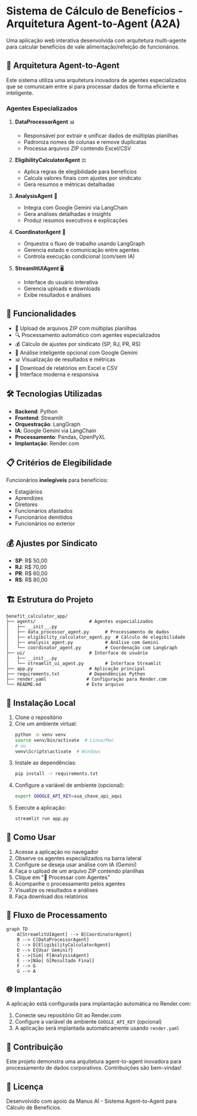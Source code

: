 # Sistema de Cálculo de Benefícios - Arquitetura Agent-to-Agent (A2A)

Uma aplicação web interativa desenvolvida com arquitetura multi-agente para calcular benefícios de vale alimentação/refeição de funcionários.

## 🤖 Arquitetura Agent-to-Agent

Este sistema utiliza uma arquitetura inovadora de agentes especializados que se comunicam entre si para processar dados de forma eficiente e inteligente.

### Agentes Especializados

1. **DataProcessorAgent** 📊
   - Responsável por extrair e unificar dados de múltiplas planilhas
   - Padroniza nomes de colunas e remove duplicatas
   - Processa arquivos ZIP contendo Excel/CSV

2. **EligibilityCalculatorAgent** ⚖️
   - Aplica regras de elegibilidade para benefícios
   - Calcula valores finais com ajustes por sindicato
   - Gera resumos e métricas detalhadas

3. **AnalysisAgent** 🧠
   - Integra com Google Gemini via LangChain
   - Gera análises detalhadas e insights
   - Produz resumos executivos e explicações

4. **CoordinatorAgent** 🎯
   - Orquestra o fluxo de trabalho usando LangGraph
   - Gerencia estado e comunicação entre agentes
   - Controla execução condicional (com/sem IA)

5. **StreamlitUIAgent** 🖥️
   - Interface do usuário interativa
   - Gerencia uploads e downloads
   - Exibe resultados e análises

## 🚀 Funcionalidades

- 📁 Upload de arquivos ZIP com múltiplas planilhas
- 🔍 Processamento automático com agentes especializados
- 💰 Cálculo de ajustes por sindicato (SP, RJ, PR, RS)
- 🤖 Análise inteligente opcional com Google Gemini
- 📊 Visualização de resultados e métricas
- 💾 Download de relatórios em Excel e CSV
- 🎨 Interface moderna e responsiva

## 🛠️ Tecnologias Utilizadas

- **Backend**: Python
- **Frontend**: Streamlit
- **Orquestração**: LangGraph
- **IA**: Google Gemini via LangChain
- **Processamento**: Pandas, OpenPyXL
- **Implantação**: Render.com

## 📋 Critérios de Elegibilidade

Funcionários **inelegíveis** para benefícios:
- Estagiários
- Aprendizes
- Diretores
- Funcionários afastados
- Funcionários demitidos
- Funcionários no exterior

## 💰 Ajustes por Sindicato

- **SP**: R$ 50,00
- **RJ**: R$ 70,00
- **PR**: R$ 60,00
- **RS**: R$ 80,00

## 🏗️ Estrutura do Projeto

```
benefit_calculator_app/
├── agents/                    # Agentes especializados
│   ├── __init__.py
│   ├── data_processor_agent.py      # Processamento de dados
│   ├── eligibility_calculator_agent.py  # Cálculo de elegibilidade
│   ├── analysis_agent.py            # Análise com Gemini
│   └── coordinator_agent.py         # Coordenação com LangGraph
├── ui/                        # Interface do usuário
│   ├── __init__.py
│   └── streamlit_ui_agent.py        # Interface Streamlit
├── app.py                     # Aplicação principal
├── requirements.txt           # Dependências Python
├── render.yaml               # Configuração para Render.com
└── README.md                 # Este arquivo
```

## 🔧 Instalação Local

1. Clone o repositório
2. Crie um ambiente virtual:
   ```bash
   python -m venv venv
   source venv/bin/activate  # Linux/Mac
   # ou
   venv\Scripts\activate  # Windows
   ```
3. Instale as dependências:
   ```bash
   pip install -r requirements.txt
   ```
4. Configure a variável de ambiente (opcional):
   ```bash
   export GOOGLE_API_KEY=sua_chave_api_aqui
   ```
5. Execute a aplicação:
   ```bash
   streamlit run app.py
   ```

## 🎯 Como Usar

1. Acesse a aplicação no navegador
2. Observe os agentes especializados na barra lateral
3. Configure se deseja usar análise com IA (Gemini)
4. Faça o upload de um arquivo ZIP contendo planilhas
5. Clique em "🚀 Processar com Agentes"
6. Acompanhe o processamento pelos agentes
7. Visualize os resultados e análises
8. Faça download dos relatórios

## 🔄 Fluxo de Processamento

```mermaid
graph TD
    A[StreamlitUIAgent] --> B[CoordinatorAgent]
    B --> C[DataProcessorAgent]
    C --> D[EligibilityCalculatorAgent]
    D --> E{Usar Gemini?}
    E -->|Sim| F[AnalysisAgent]
    E -->|Não| G[Resultado Final]
    F --> G
    G --> A
```

## 🌐 Implantação

A aplicação está configurada para implantação automática no Render.com:

1. Conecte seu repositório Git ao Render.com
2. Configure a variável de ambiente `GOOGLE_API_KEY` (opcional)
3. A aplicação será implantada automaticamente usando `render.yaml`

## 🤝 Contribuição

Este projeto demonstra uma arquitetura agent-to-agent inovadora para processamento de dados corporativos. Contribuições são bem-vindas!

## 📄 Licença

Desenvolvido com apoio da Manus AI - Sistema Agent-to-Agent para Cálculo de Benefícios.

